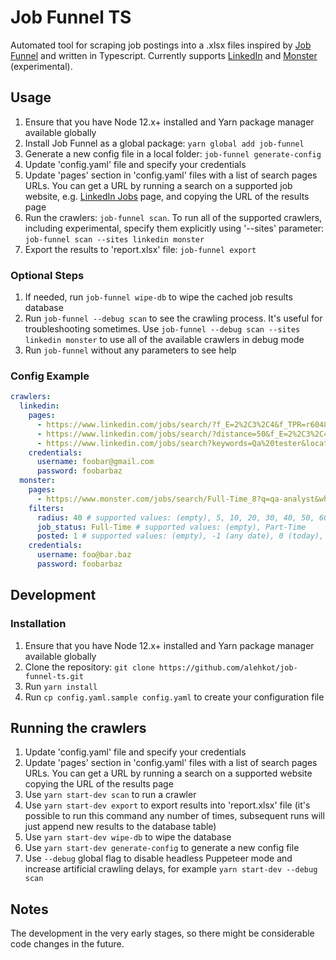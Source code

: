 # Job Funnel TS

Automated tool for scraping job postings into a .xlsx files inspired by [Job Funnel](https://github.com/PaulMcInnis/JobFunnel) and written in Typescript. Currently supports [LinkedIn](https://www.linkedin.com/) and [Monster](https://www.monster.com/) (experimental).

## Usage

1. Ensure that you have Node 12.x+ installed and Yarn package manager available globally
1. Install Job Funnel as a global package: `yarn global add job-funnel`
1. Generate a new config file in a local folder: `job-funnel generate-config`
1. Update 'config.yaml' file and specify your credentials
1. Update 'pages' section in 'config.yaml' files with a list of search pages URLs. You can get a URL by running a search on a supported job website, e.g. [LinkedIn Jobs](https://www.linkedin.com/jobs/) page, and copying the URL of the results page
1. Run the crawlers: `job-funnel scan`. To run all of the supported crawlers, including experimental, specify them explicitly using '--sites' parameter: `job-funnel scan --sites linkedin monster`
1. Export the results to 'report.xlsx' file: `job-funnel export`

### Optional Steps

1. If needed, run `job-funnel wipe-db` to wipe the cached job results database
1. Run `job-funnel --debug scan` to see the crawling process. It's useful for troubleshooting sometimes. Use `job-funnel --debug scan --sites linkedin monster` to use all of the available crawlers in debug mode
1. Run `job-funnel` without any parameters to see help

### Config Example

```yaml
crawlers:
  linkedin:
    pages:
      - https://www.linkedin.com/jobs/search/?f_E=2%2C3%2C4&f_TPR=r604800&geoId=90000070&keywords=qa%20analyst&location=New%20York%20City%20Metropolitan%20Area&f_TP=1%2C2&redirect=false&position=1&pageNum=0
      - https://www.linkedin.com/jobs/search/?distance=50&f_E=2%2C3%2C4&f_TPR=r86400&geoId=104047727&keywords=qa%20analyst&location=Jersey%20City%2C%20New%20Jersey%2C%20United%20States&f_TP=1%2C2&redirect=false&position=1&pageNum=0
      - https://www.linkedin.com/jobs/search?keywords=Qa%20tester&location=New%20York%20City%20Metropolitan%20Area&geoId=90000070&trk=public_jobs_jobs-search-bar_search-submit&redirect=false&position=1&pageNum=0
    credentials:
      username: foobar@gmail.com
      password: foobarbaz
  monster:
    pages:
      - https://www.monster.com/jobs/search/Full-Time_8?q=qa-analyst&where=07302&rad=20&tm=3&jobid=220754835
    filters:
      radius: 40 # supported values: (empty), 5, 10, 20, 30, 40, 50, 60, 75, 100, 150, 200
      job_status: Full-Time # supported values: (empty), Part-Time
      posted: 1 # supported values: (empty), -1 (any date), 0 (today), 1 (yesterday), 3 (last 3 days), 7 (last 7 days), 14 (last 14 days), 30 (last 30 days)
    credentials:
      username: foo@bar.baz
      password: foobarbaz
```

## Development

### Installation

1. Ensure that you have Node 12.x+ installed and Yarn package manager available globally
1. Clone the repository: `git clone https://github.com/alehkot/job-funnel-ts.git`
1. Run `yarn install`
1. Run `cp config.yaml.sample config.yaml` to create your configuration file

## Running the crawlers

1. Update 'config.yaml' file and specify your credentials
1. Update 'pages' section in 'config.yaml' files with a list of search pages URLs. You can get a URL by running a search on a supported website copying the URL of the results page
1. Use `yarn start-dev scan` to run a crawler
1. Use `yarn start-dev export` to export results into 'report.xlsx' file
(it's possible to run this command any number of times, subsequent
runs will just append new results to the database table)
1. Use `yarn start-dev wipe-db` to wipe the database
1. Use `yarn start-dev generate-config` to generate a new config file
1. Use `--debug` global flag to disable headless Puppeteer mode and increase artificial crawling delays, for example `yarn start-dev --debug scan`

## Notes

The development in the very early stages, so there might be considerable code changes in the future.
